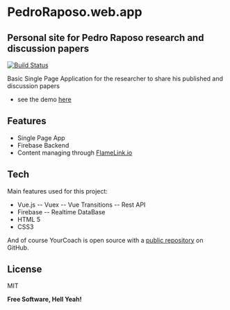 # PedroRaposo.web.app
## Personal site for Pedro Raposo research and discussion papers


[![Build Status](https://travis-ci.org/joemccann/dillinger.svg?branch=master)](https://travis-ci.org/joemccann/dillinger)

Basic Single Page Application for the researcher to share his published and discussion papers

- see the demo [here](https://pedroraposo.web.app)


## Features

- Single Page App
- Firebase Backend
- Content managing through [FlameLink.io](https://flamelink.io)



## Tech

Main features used for this project:
- Vue.js
-- Vuex
-- Vue Transitions
-- Rest API
- Firebase
-- Realtime DataBase
- HTML 5
- CSS3

And of course YourCoach is open source with a [public repository](https://github.com/SanchezWarren/PedroRaposoSite)
 on GitHub.

## License

MIT

**Free Software, Hell Yeah!**

